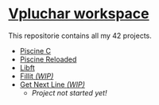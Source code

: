 # [Vpluchar workspace](https://github.com/kiezmor/42BLBLBLBLBLBLBLBL)

This repositorie contains all my 42 projects.

* [Piscine C](/42piscinec)
* [Piscine Reloaded](/piscineR)
* [Libft](/libft)
* [Fillit *(WIP)*](/Fillit)
* [Get Next Line *(WIP)*](/GNL)
	* *Project not started yet!*